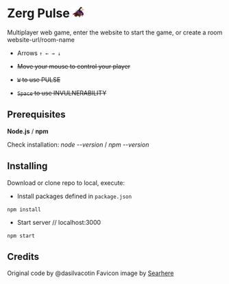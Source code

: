 # Zerg Pulse ![alt tag](https://github.com/Qu4k3/zerg-pulse/blob/master/public/img/zerg-small.png)
Multiplayer web game, enter the website to start the game, or create a room website-url/room-name 

* Arrows ``↑ ← → ↓``

* ~~Move your mouse to control your player~~

* ~~``W`` to use PULSE~~ 

* ~~``Space`` to use INVULNERABILITY~~

## Prerequisites

**Node.js** / **npm**

Check installation: *node --version* / *npm --version*


## Installing

Download or clone repo to local, execute:

* Install packages defined in ``package.json``
```
npm install
```
* Start server // localhost:3000
```
npm start
```

## Credits
Original code by @dasilvacotin
Favicon image by [Searhere](http://searhere.deviantart.com/art/Zergling-510555517)
